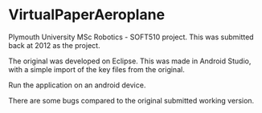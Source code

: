 # VirtualPaperAeroplane
Plymouth University MSc Robotics - SOFT510 project.
This was submitted back at 2012 as the project.

The original was developed on Eclipse. This was made in Android Studio, with a simple import of the key files from the original. 

Run the application on an android device.

There are some bugs compared to the original submitted working version.
